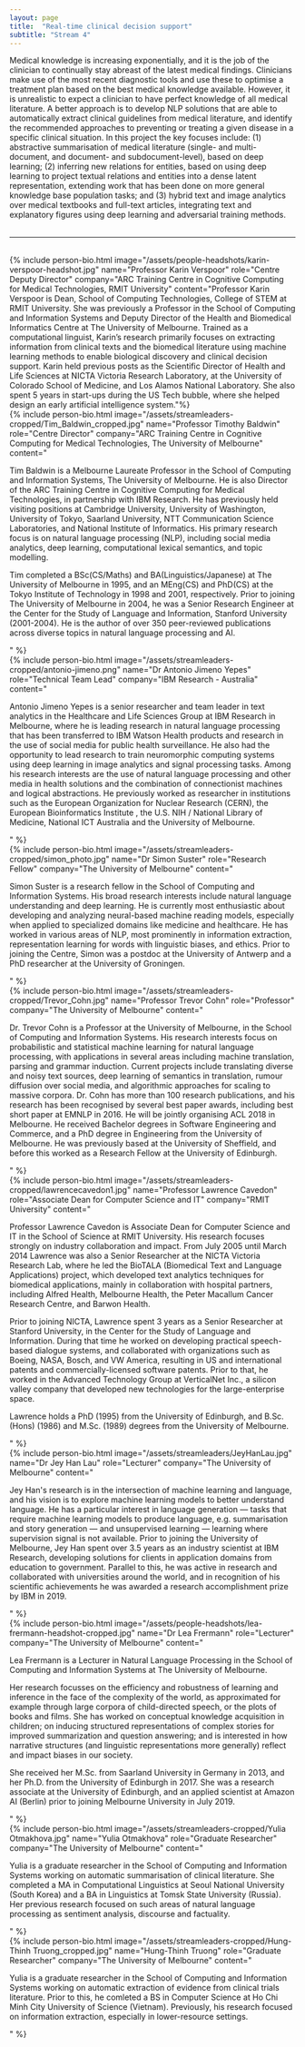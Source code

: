 ```yaml
---
layout: page
title:  "Real-time clinical decision support"
subtitle: "Stream 4"
---
```

Medical knowledge is increasing exponentially, and it is the job of the clinician to continually stay abreast of the latest medical findings. Clinicians make use of the most recent diagnostic tools and use these to optimise a treatment plan based on the best medical knowledge available. However, it is unrealistic to expect a clinician to have perfect knowledge of all medical literature. A better approach is to develop NLP solutions that are able to automatically extract clinical guidelines from medical literature, and identify the recommended approaches to preventing or treating a given disease in a specific clinical situation. In this project the key focuses include: (1) abstractive summarisation of medical literature (single- and multi-document, and document- and subdocument-level), based on deep learning; (2) inferring new relations for entities, based on using deep learning to project textual relations and entities into a dense latent representation, extending work that has been done on more general knowledge base population tasks; and (3) hybrid text and image analytics over medical textbooks and full-text articles, integrating text and explanatory figures using deep learning and adversarial training methods.
<br><br>
<hr>
<br>
{% include person-bio.html
image="/assets/people-headshots/karin-verspoor-headshot.jpg"
name="Professor Karin Verspoor"
role="Centre Deputy Director"
company="ARC Training Centre in Cognitive Computing for Medical Technologies, RMIT University"
content="Professor Karin Verspoor is Dean, School of Computing Technologies, College of STEM at RMIT University. She was previously a Professor in the School of Computing and Information Systems and Deputy Director of the Health and Biomedical Informatics Centre at The University of Melbourne. Trained as a computational linguist, Karin’s research primarily focuses on extracting information from clinical texts and the biomedical literature using machine learning methods to enable biological discovery and clinical decision support. Karin held previous posts as the Scientific Director of Health and Life Sciences at NICTA Victoria Research Laboratory, at the University of Colorado School of Medicine, and Los Alamos National Laboratory. She also spent 5 years in start-ups during the US Tech bubble, where she helped design an early artificial intelligence system."%}
<br>
{% include person-bio.html
image="/assets/streamleaders-cropped/Tim_Baldwin_cropped.jpg"
name="Professor Timothy Baldwin"
role="Centre Director"
company="ARC Training Centre in Cognitive Computing for Medical Technologies, The University of Melbourne"
content="<p>Tim Baldwin is a Melbourne Laureate Professor in the School of Computing and Information Systems, The University of Melbourne. He is also Director of the ARC Training Centre in Cognitive Computing for Medical Technologies, in partnership with IBM Research. He has previously held visiting positions at Cambridge University, University of Washington, University of Tokyo, Saarland University, NTT Communication Science Laboratories, and National Institute of Informatics. His primary research focus is on natural language processing (NLP), including social media analytics, deep learning, computational lexical semantics, and topic modelling.</p>
<p>Tim completed a BSc(CS/Maths) and BA(Linguistics/Japanese) at The University of Melbourne in 1995, and an MEng(CS) and PhD(CS) at the Tokyo Institute of Technology in 1998 and 2001, respectively. Prior to joining The University of Melbourne in 2004, he was a Senior Research Engineer at the Center for the Study of Language and Information, Stanford University (2001-2004). He is the author of over 350 peer-reviewed publications across diverse topics in natural language processing and AI.</p>"
%}
<br>{% include person-bio.html
image="/assets/streamleaders-cropped/antonio-jimeno.png"
name="Dr Antonio Jimeno Yepes"
role="Technical Team Lead"
company="IBM Research - Australia"
content="<p>Antonio Jimeno Yepes is a senior researcher and team leader in text analytics in the Healthcare and Life Sciences Group at IBM Research in Melbourne, where he is leading research in natural language processing that has been transferred to IBM Watson Health products and research in the use of social media for public health surveillance. He also had the opportunity to lead research to train neuromorphic computing systems using deep learning in image analytics and signal processing tasks. Among his research interests are the use of natural language processing and other media in health solutions and the combination of connectionist machines and logical abstractions. He previously worked as researcher in institutions such as the European Organization for Nuclear Research (CERN), the European Bioinformatics Institute , the U.S. NIH / National Library of Medicine, National ICT Australia and the University of Melbourne.</p>"
%}
<br>
{% include person-bio.html
image="/assets/streamleaders-cropped/simon_photo.jpg"
name="Dr Simon Suster"
role="Research Fellow"
company="The University of Melbourne"
content="<p>Simon Suster is a research fellow in the School of Computing and Information Systems. His broad research interests include natural language understanding and deep learning. He is currently most enthusiastic about developing and analyzing neural-based machine reading models, especially when applied to specialized domains like medicine and healthcare. He has worked in various areas of NLP, most prominently in information extraction, representation learning for words with linguistic biases, and ethics. Prior to joining the Centre, Simon was a postdoc at the University of Antwerp and a PhD researcher at the University of Groningen.</p>"
%}
<br>
{% include person-bio.html
image="/assets/streamleaders-cropped/Trevor_Cohn.jpg"
name="Professor Trevor Cohn"
role="Professor"
company="The University of Melbourne"
content="<p>Dr. Trevor Cohn is a Professor at the University of Melbourne, in the School of Computing and Information Systems. His research interests focus on probabilistic and statistical machine learning for natural language processing, with applications in several areas including machine translation, parsing and grammar induction. Current projects include translating diverse and noisy text sources, deep learning of semantics in translation, rumour diffusion over social media, and algorithmic approaches for scaling to massive corpora. Dr. Cohn has more than 100 research publications, and his research has been recognised by several best paper awards, including best short paper at EMNLP in 2016. He will be jointly organising ACL 2018 in Melbourne. He received Bachelor degrees in Software Engineering and Commerce, and a PhD degree in Engineering from the University of Melbourne. He was previously based at the University of Sheffield, and before this worked as a Research Fellow at the University of Edinburgh.</p>"
%}
<br>{% include person-bio.html
image="/assets/streamleaders-cropped/lawrencecavedon1.jpg"
name="Professor Lawrence Cavedon"
role="Associate Dean for Computer Science and IT"
company="RMIT University"
content="<p>Professor Lawrence Cavedon is Associate Dean for Computer Science and IT in the School of Science at RMIT University. His research focuses strongly on industry collaboration and impact.  From July 2005 until March 2014 Lawrence was also a Senior Researcher at the NICTA Victoria Research Lab, where he led the BioTALA (Biomedical Text and Language Applications) project, which developed text analytics techniques for biomedical applications, mainly in collaboration with hospital partners, including Alfred Health, Melbourne Health, the Peter Macallum Cancer Research Centre, and Barwon Health.</p>
<p>Prior to joining NICTA, Lawrence spent 3 years as a Senior Researcher at Stanford University, in the Center for the Study of Language and Information. During that time he worked on developing practical speech-based dialogue systems, and collaborated with organizations such as Boeing, NASA, Bosch, and VW America, resulting in US and international patents and commercially-licensed software patents. Prior to that, he worked in the Advanced Technology Group at VerticalNet Inc., a silicon valley company that developed new technologies for the large-enterprise space.</p>
<p>Lawrence holds a PhD (1995) from the University of Edinburgh, and B.Sc. (Hons) (1986) and M.Sc. (1989) degrees from the University of Melbourne.</p>"
%}
<br>
{% include person-bio.html
image="/assets/streamleaders/JeyHanLau.jpg"
name="Dr Jey Han Lau"
role="Lecturer"
company="The University of Melbourne"
content="<p>Jey Han's research is in the intersection of machine learning and language, and his vision is to explore machine learning models to better understand language. He has a particular interest in language generation — tasks that require machine learning models to produce language, e.g. summarisation and story generation — and unsupervised learning — learning where supervision signal is not available. Prior to joining the University of Melbourne, Jey Han spent over 3.5 years as an industry scientist at IBM Research, developing solutions for clients in application domains from education to government. Parallel to this, he was active in research and collaborated with universities around the world, and in recognition of his scientific achievements he was awarded a research accomplishment prize by IBM in 2019.</p>"
%}
<br>
{% include person-bio.html
image="/assets/people-headshots/lea-frermann-headshot-cropped.jpg"
name="Dr Lea Frermann"
role="Lecturer"
company="The University of Melbourne"
content="<p>Lea Frermann is a Lecturer in Natural Language Processing in the School of Computing and Information Systems at The University of Melbourne.</p>
<p>Her research focusses on the efficiency and robustness of learning and inference in the face of the complexity of the world, as approximated for example through large corpora of child-directed speech, or the plots of books and films. She has worked on conceptual knowledge acquisition in children; on inducing structured representations of complex stories for improved summarization and question answering; and is interested in how narrative structures (and linguistic representations more generally) reflect and impact biases in our society.</p>
<p>She received her M.Sc. from Saarland University in Germany in 2013, and her Ph.D. from the University of Edinburgh in 2017. She was a research associate at the University of Edinburgh, and an applied scientist at Amazon AI (Berlin) prior to joining Melbourne University in July 2019.</p>"
%}
<br>
{% include person-bio.html
image="/assets/streamleaders-cropped/Yulia Otmakhova.jpg"
name="Yulia Otmakhova"
role="Graduate Researcher"
company="The University of Melbourne"
content="<p>Yulia is a graduate researcher in the School of Computing and Information Systems working on automatic summarisation of clinical literature. She completed a MA in Computational Linguistics at Seoul National University (South Korea) and a BA in Linguistics at Tomsk State University (Russia). Her previous research focused on such areas of natural language processing as sentiment analysis, discourse and factuality.</p>"
%}
<br>
{% include person-bio.html
image="/assets/streamleaders-cropped/Hung-Thinh Truong_cropped.jpg"
name="Hung-Thinh Truong"
role="Graduate Researcher"
company="The University of Melbourne"
content="<p>Yulia is a graduate researcher in the School of Computing and Information Systems working on automatic extraction of evidence from clinical trials literature. Prior to this, he comleted a BS in Computer Science at Ho Chi Minh City University of Science (Vietnam). Previously, his research focused on information extraction, especially in lower-resource settings.</p>"
%}
<br>

